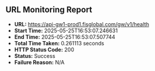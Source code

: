 ## URL Monitoring Report

- **URL:** https://api-gw1-prod1.fisglobal.com/gw/v1/health
- **Start Time:** 2025-05-25T16:53:07.246631
- **End Time:** 2025-05-25T16:53:07.507744
- **Total Time Taken:** 0.261113 seconds
- **HTTP Status Code:** 200
- **Status:** Success
- **Failure Reason:** N/A
